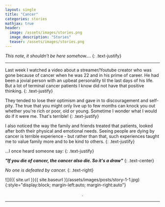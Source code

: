 ```yaml
---
layout: single
title: "Cancer"
categories: stories
mathjax: true
header:
  image: /assets/images/stories.png
  image_description: "Stories"
  teaser: /assets/images/stories.png
---
```


*This note, it shouldn't be here somehow...*.
{: .text-justify}

---

Last week I watched a video about a streamer/Youtube creator who was gone because of cancer when he was 22 and in his 
prime of career. He had been a jovial person with an upbeat personality til the last days of his life.
But a lot of terminal cancer patients I know did not have that positive thinking.
{: .text-justify}

They tended to lose their optimism and gave in to discouragement and self-pity. 
The true that you might only live up to few months can knock you out whether you're rich or poor, old or young. 
Sometime I wonder what I would do if it were me. That's terrible!
{: .text-justify}

I also noticed the way the family and friends treated that patients, looked after both their physical and emotional needs.
Seeing people are dying by cancer is terrible experience - but rather than that, such experiences taught me to value 
family more and to be kind to others.
{: .text-justify}

...I once heard someone say:
{: .text-justify}

***"If you die of cancer, the cancer also die. So it's a draw"***
{: .text-center}

*No one is defeated by cancer.*
{: .text-right}


![]({{ site.url }}{{ site.baseurl }}/assets/images/posts/story-1-1.jpg){:style="display:block; margin-left:auto; margin-right:auto"}


<div align="center">.</div> 

---
